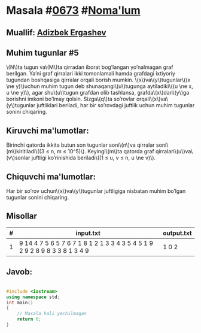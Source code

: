 
<h1>Masala #<a href="https://robocontest.uz/tasks/0673">0673</a> #<a href="https://robocontest.uz/tasks?category=1">Noma'lum</a></h1>
<h2> Muallif: <a href="https://robocontest.uz/profile/adizbek">Adizbek Ergashev</a></h2>
<h2>Muhim tugunlar #5</h2>
<p>\(N\)ta tugun va\(M\)ta qirradan iborat bog’langan yo’nalmagan graf berilgan. Ya’ni graf qirralari ikki tomonlamali hamda grafdagi ixtiyoriy tugundan boshqasiga qirralar orqali borish mumkin.
\(x\)va\(y\)tugunlar\((x \ne y)\)uchun muhim tugun deb shunaqangi\(u\)tugunga aytiladiki\((u \ne x, u \ne y)\), agar shu\(u\)tugun grafdan olib tashlansa, grafda\(x\)dan\(y\)ga borishni imkoni bo’lmay qolsin.
Sizga\(q\)ta so’rovlar orqali\(x\)va\(y\)tugunlar juftliklari beriladi, har bir so’rovdagi juftlik uchun muhim tugunlar sonini chiqaring.</p>
<h2>Kiruvchi ma'lumotlar:</h2>
<p>Birinchi qatorda ikkita butun son tugunlar soni\(n\)va qirralar soni\(m\)kiritiladi\((3 ≤ n, m ≤ 10^5)\). Keyingi\(m\)ta qatorda graf qirralari\(u\)va\(v\)sonlar juftligi ko’rinishida beriladi\((1 ≤ u, v ≤ n, u \ne v)\).</p>
<h2>Chiquvchi ma'lumotlar:</h2>
<p>Har bir so’rov uchun\(x\)va\(y\)tugunlar juftligiga nisbatan muhim bo’lgan tugunlar sonini chiqaring.</p>
<h2>Misollar</h2>
<table>
    <thead>
        <tr>
            <th>#</th>
            <th>input.txt</th>
            <th>output.txt</th>
        </tr>
    </thead>
    <tbody>
            <tr>
                <td>1</td>
                <td>9 14
4 7
5 6
5 7
6 7
1 8
1 2
1 3
3 4
3 5
4 5
1 9
2 9
2 8
9 8
3
3 8
1 3
4 9</td>
                <td>1
0
2</td>
            </tr>
    </tbody>
    </table>
    
<h2>Javob:</h2>

######
```cpp
#include <iostream>
using namespace std;
int main()
{
    // Masala hali yechilmagan
    return 0;
}
```
